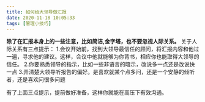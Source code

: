 ```yaml
---
title: 如何给大领导做汇报
date: 2020-11-18 10:05:33
tags: [管理小技巧]
---
```

**除了在汇报本身上的一些注意，比如简洁,金字塔，也不要忽视人际关系。**
关于人际关系有三点提示：
1.会议开始前，找到大领导最信任的顾问，将汇报内容和他过一遍，寻求他的建议。这样，会议中他就能够为你背书，相应你也能取得大领导的信任。
2.你要熟悉领导的指示，比如一些非语言的暗示，改说多一点还是改说快一点
3.弄清楚大领导听报告的偏好。是喜欢就某个点多问，还是一个安静的倾听者，还是喜欢问很多问题

有了上面三点提示，提前做好准备，这样你就能在高压下有效沟通。